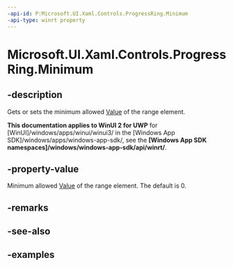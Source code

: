 ```yaml
---
-api-id: P:Microsoft.UI.Xaml.Controls.ProgressRing.Minimum
-api-type: winrt property
---
```


# Microsoft.UI.Xaml.Controls.ProgressRing.Minimum

<!--
public double Minimum { get; set; }
-->


## -description
Gets or sets the minimum allowed [Value](progressring_value.md) of the range element. 

**This documentation applies to WinUI 2 for UWP** for [WinUI]/windows/apps/winui/winui3/ in the [Windows App SDK]/windows/apps/windows-app-sdk/, see the **[Windows App SDK namespaces]/windows/windows-app-sdk/api/winrt/**.

## -property-value
Minimum allowed [Value](progressring_value.md) of the range element. The default is 0. 

## -remarks

## -see-also

## -examples


